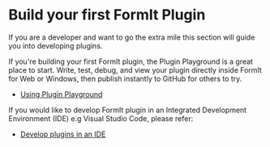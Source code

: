 # Build your first FormIt Plugin

If you are a developer and want to go the extra mile this section will guide you into developing plugins.

If you're building your first FormIt plugin, the Plugin Playground is a great place to start. Write, test, debug, and view your plugin directly inside FormIt for Web or Windows, then publish instantly to GitHub for others to try.

* [Using Plugin Playground](using-plugin-playground.md)

If you would like to develop FormIt plugin in an Integrated Development Environment (IDE) e.g Visual Studio Code, please refer:

* [Develop plugins in an IDE](develop-plugins-in-an-ide.md)
